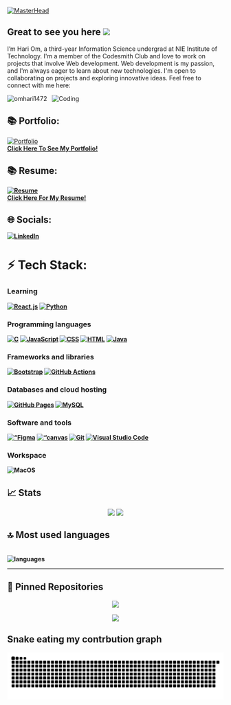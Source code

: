[![MasterHead](https://github.com/omhari1472/omhari1472/blob/main/banner.gif)](https://hari019.github.io/portfolio.github.io/)

## Great to see you here <img src="https://raw.githubusercontent.com/aemmadi/aemmadi/master/wave.gif" width="30px">

I’m Hari Om, a third-year Information Science undergrad at NIE Institute of Technology. I'm a member of the Codesmith Club and love to work on projects that involve Web development. Web development is my passion, and I'm always eager to learn about new technologies. I'm open to collaborating on projects and exploring innovative ideas. Feel free to connect with me here:

<img align="right" alt="Coding" width="400" src="https://media.giphy.com/media/RbDKaczqWovIugyJmW/giphy.gif">


<p align="left"> <img src="https://komarev.com/ghpvc/?username=omhari1472&label=Profile%20views&color=0e75b6&style=flat" alt="omhari1472" /> </p>

## 📚 Portfolio:
<a href="https://hariom1472.netlify.app/" target="_blank" rel="noopener noreferrer">
  <img src="https://img.shields.io/badge/Portfolio-%230077B5.svg?logo=Portfolio&logoColor=white" alt="Portfolio">
</a>
<br><b><a href="https://hariom1472.netlify.app/" target="_blank" rel="noopener noreferrer">Click Here To See My Portfolio!<a><b>

## 📚 Resume:
[![Resume](https://img.shields.io/badge/Resume-%230077B5.svg?logo=Resume&logoColor=white)](https://flowcv.com/resume/31jko7bb7h)
<br><b><a href="https://flowcv.com/resume/31jko7bb7h">Click Here For My Resume!<a><b>

## 🌐 Socials:
[![LinkedIn](https://img.shields.io/badge/LinkedIn-%230077B5.svg?logo=linkedin&logoColor=white)](https://linkedin.com/in/https://www.linkedin.com/in/hari-om-a1a661215/) 

# ⚡ Tech Stack:
### Learning

<a href="#"><img alt="React.js" src="https://img.shields.io/badge/React-20232a.svg?logo=react&logoColor=%2361DAFB"></a>
    <a href="https://github.com/search?q=user%3Aahmadsohail404+language%3Apython"><img alt="Python" src="https://img.shields.io/badge/Python-14354C.svg?logo=python&logoColor=white"></a>

### Programming languages

<p>
    <a href="https://github.com/search?q=user%3Aahmadsohail404+language%3Ac"><img alt="C" src="https://custom-icon-badges.herokuapp.com/badge/C-03599C.svg?logo=c-in-hexagon&logoColor=white"></a>
    <a href="https://github.com/search?q=user%3Aahmadsohail404+language%3Ajavascript"><img alt="JavaScript" src="https://img.shields.io/badge/JavaScript-F7DF1E.svg?logo=javascript&logoColor=black"></a>
    <a href="https://github.com/search?q=user%3Aahmadsohail404+language%3Acss"><img alt="CSS" src="https://img.shields.io/badge/CSS-1572B6.svg?logo=css3&logoColor=white"></a>
    <a href="https://github.com/search?q=user%3Aahmadsohail404+language%3Ahtml"><img alt="HTML" src="https://img.shields.io/badge/HTML-E34F26.svg?logo=html5&logoColor=white"></a>
    <a href="https://github.com/search?q=user%3Aahmadsohail404+language%3Ajava"><img alt="Java" src="https://img.shields.io/badge/Java-007396.svg?logo=java&logoColor=white"></a>
</p>

### Frameworks and libraries

<p>
    <a href="#"><img alt="Bootstrap" src="https://img.shields.io/badge/Bootstrap-7952B3.svg?logo=bootstrap&logoColor=white"></a>
    <a href="#"><img alt="GitHub Actions" src="https://img.shields.io/badge/GitHub%20Actions-2671E5.svg?logo=github%20actions&logoColor=white"></a>
</p>

### Databases and cloud hosting

<p>
    <a href="#"><img alt="GitHub Pages" src="https://img.shields.io/badge/GitHub%20Pages-327FC7.svg?logo=github&logoColor=white"></a>
    <a href="#"><img alt="MySQL" src="https://img.shields.io/badge/MySQL-00f.svg?logo=mysql&logoColor=white"></a>
</p>

### Software and tools

<p>
    <a href="#"><img alt=“Figma src="https://img.shields.io/badge/figma-%23F24E1E.svg?style=plastic&logo=figma&logoColor=white"></a>
    <a href="#"><img alt=“canvas src="https://img.shields.io/badge/Canva-%2300C4CC.svg?style=plastic&logo=Canva&logoColor=white"></a>
    <a href="#"><img alt="Git" src="https://img.shields.io/badge/Git-F05033.svg?logo=git&logoColor=white"></a>
    <a href="#"><img alt="Visual Studio Code" src="https://img.shields.io/badge/Visual%20Studio%20Code-0078d7.svg?logo=visual-studio-code&logoColor=white"></a>
</p>

### Workspace

![MacOS](https://img.shields.io/badge/Mac-0078D6?style=for-the-badge&logo=apple&logoColor=white)


## 📈 Stats

<p align="center">
  <img width="48%" src="https://github-readme-stats.vercel.app/api?username=omhari1472&show_icons=true&hide_border=true&theme=radical" />
  <img width="48%" src="https://github-readme-streak-stats.herokuapp.com/?user=omhari1472&hide_border=true&theme=radical" />
</p>

## 🔝 Most used languages

  <p align = "left" ><br> 
  <img alt="languages" src="https://github-readme-stats.vercel.app/api/top-langs/?username=omhari1472&layout=compact&hide_border=true&theme=radical" />
</p>

---

## 📕 Pinned Repositories

<p align="center">
<a href="https://github.com/omhari1472/omhari1472">
  <img align="center" src="https://github-readme-stats.vercel.app/api/pin/?username=omhari1472&repo=omhari1472&hide_border=true&theme=radical" />
</a>    
<p align="center">
<a href="https://github.com/omhari1472/omhari1472">
  <img align="center" src="https://github-readme-stats.vercel.app/api/pin/?username=omhari1472&repo=portfolio.github.io&hide_border=true&theme=radical" />
</a>
    
## Snake eating my contrbution graph
<p align="center">
   <img src="https://github.com/Asmit2952/Asmit2952/blob/output/github-contribution-grid-snake.svg" alt="snake">
</p>
